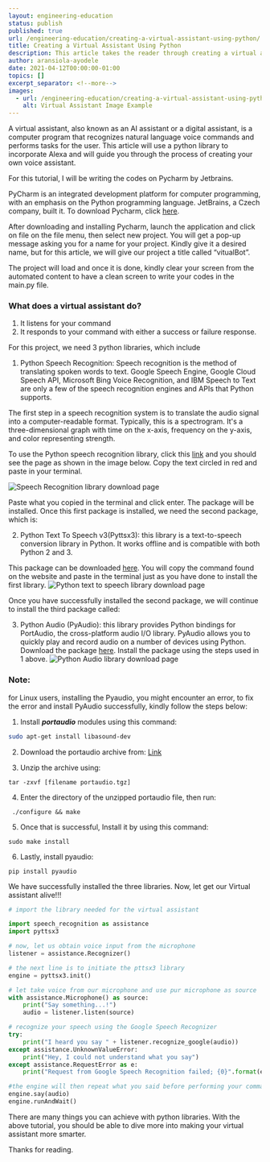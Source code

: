 ```yaml
---
layout: engineering-education
status: publish
published: true
url: /engineering-education/creating-a-virtual-assistant-using-python/
title: Creating a Virtual Assistant Using Python
description: This article takes the reader through creating a virtual assistant using python. A virtual assistant, also called an AI assistant or digital assistant, is an application program that understands natural language voice commands and completes tasks for the user.
author: aransiola-ayodele
date: 2021-04-12T00:00:00-01:00
topics: []
excerpt_separator: <!--more-->
images:
  - url: /engineering-education/creating-a-virtual-assistant-using-python/hero.jpg
    alt: Virtual Assistant Image Example
---
```


A virtual assistant, also known as an AI assistant or a digital assistant, is a computer program that recognizes natural language voice commands and performs tasks for the user. This article will use a python library to incorporate Alexa and will guide you through the process of creating your own voice assistant.

<!--more-->

For this tutorial, I will be writing the codes on Pycharm by Jetbrains.

PyCharm is an integrated development platform for computer programming, with an emphasis on the Python programming language. JetBrains, a Czech company, built it. To download Pycharm, click [here](https://www.jetbrains.com/pycharm/download/).

After downloading and installing Pycharm, launch the application and click on file on the file menu, then select new project. You will get a pop-up message asking you for a name for your project. Kindly give it a desired name, but for this article, we will give our project a title called “vitualBot”.

The project will load and once it is done, kindly clear your screen from the automated content to have a clean screen to write your codes in the main.py file.

### What does a virtual assistant do?

1. It listens for your command
2. It responds to your command with either a success or failure response.

For this project, we need 3 python libraries, which include

1. Python Speech Recognition: Speech recognition is the method of translating spoken words to text. Google Speech Engine, Google Cloud Speech API, Microsoft Bing Voice Recognition, and IBM Speech to Text are only a few of the speech recognition engines and APIs that Python supports.

The first step in a speech recognition system is to translate the audio signal into a computer-readable format. Typically, this is a spectrogram. It's a three-dimensional graph with time on the x-axis, frequency on the y-axis, and color representing strength.

To use the Python speech recognition library, click this [link](https://pypi.org/project/SpeechRecognition/) and you should see the page as shown in the image below. Copy the text circled in red and paste in your terminal.

![Speech Recognition library download page](/engineering-education/creating-a-virtual-assistant-using-python/python-speech.png)

Paste what you copied in the terminal and click enter. The package will be installed. Once this first package is installed, we need the second package, which is:

2. Python Text To Speech v3(Pyttsx3): this library is a text-to-speech conversion library in Python. It works offline and is compatible with both Python 2 and 3.

This package can be downloaded [here](https://pypi.org/project/pyttsx3/). You will copy the command found on the website and paste in the terminal just as you have done to install the first library.
![Python text to speech library download page](/engineering-education/creating-a-virtual-assistant-using-python/pyttsx3.png)

Once you have successfully installed the second package, we will continue to install the third package called:

3. Python Audio (PyAudio): this library provides Python bindings for PortAudio, the cross-platform audio I/O library. PyAudio allows you to quickly play and record audio on a number of devices using Python. Download the package [here](https://pypi.org/project/PyAudio/). Install the package using the steps used in 1 above.
   ![Python Audio library download page](/engineering-education/creating-a-virtual-assistant-using-python/pyaudio.png)

### Note:

for Linux users, installing the Pyaudio, you might encounter an error, to fix the error and install PyAudio successfully, kindly follow the steps below:

1. Install **_portaudio_** modules using this command:

```bash
sudo apt-get install libasound-dev
```

2. Download the portaudio archive from: [Link](http://files.portaudio.com/download.html)

3. Unzip the archive using:

```terminal
tar -zxvf [filename portaudio.tgz]
```

4. Enter the directory of the unzipped portaudio file, then run:

```terminal
 ./configure && make
```

5. Once that is successful, Install it by using this command:

```terminal
sudo make install
```

6. Lastly, install pyaudio:

```terminal
pip install pyaudio
```

We have successfully installed the three libraries. Now, let get our Virtual assistant alive!!!

```python
# import the library needed for the virtual assistant

import speech_recognition as assistance
import pyttsx3

# now, let us obtain voice input from the microphone
listener = assistance.Recognizer()

# the next line is to initiate the pttsx3 library
engine = pyttsx3.init()

# let take voice from our microphone and use pur microphone as source
with assistance.Microphone() as source:
    print("Say something...!")
    audio = listener.listen(source)

# recognize your speech using the Google Speech Recognizer
try:
    print("I heard you say " + listener.recognize_google(audio))
except assistance.UnknownValueError:
    print("Hey, I could not understand what you say")
except assistance.RequestError as e:
    print("Request from Google Speech Recognition failed; {0}".format(e))

#the engine will then repeat what you said before performing your command
engine.say(audio)
engine.runAndWait()

```

There are many things you can achieve with python libraries. With the above tutorial, you should be able to dive more into making your virtual assistant more smarter.

Thanks for reading.
